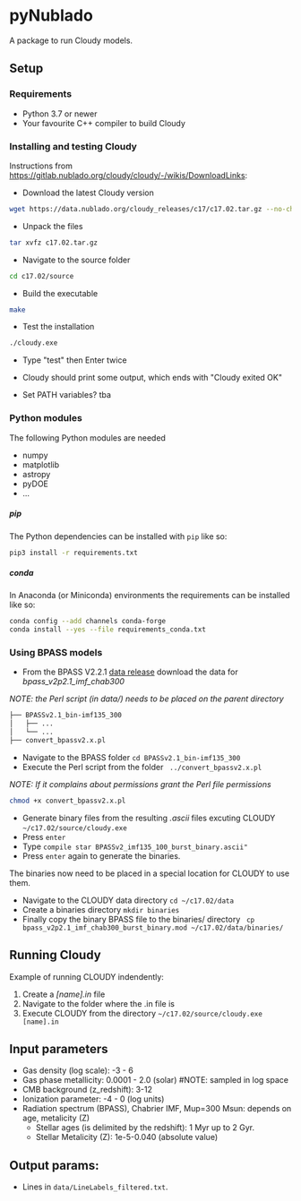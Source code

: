 # pyNublado

A package to run Cloudy models.

## Setup
### Requirements
 * Python 3.7 or newer
 * Your favourite C++ compiler to build Cloudy


### Installing and testing Cloudy
Instructions from https://gitlab.nublado.org/cloudy/cloudy/-/wikis/DownloadLinks:
* Download the latest Cloudy version
```bash
wget https://data.nublado.org/cloudy_releases/c17/c17.02.tar.gz --no-check-certificate
```
* Unpack the files
```bash
tar xvfz c17.02.tar.gz
```
* Navigate to the source folder
```bash
cd c17.02/source
```
* Build the executable
```bash
make
```
* Test the installation  
```bash
./cloudy.exe
```
* Type "test" then Enter twice
* Cloudy should print some output, which ends with "Cloudy exited OK"

* Set PATH variables? tba

### Python modules
The following Python modules are needed

* numpy
* matplotlib
* astropy
* pyDOE
* ...

##### pip
The Python dependencies can be installed with `pip` like so:
```bash
pip3 install -r requirements.txt
```

##### conda
In Anaconda (or Miniconda) environments the requirements can be installed like so:
```bash
conda config --add channels conda-forge
conda install --yes --file requirements_conda.txt
```

### Using BPASS models
* From the BPASS V2.2.1 [data release](https://bpass.auckland.ac.nz/9.html) download the data for _bpass_v2p2.1_imf_chab300_


_NOTE: the Perl script (in data/) needs to be placed on the parent directory_

```bash
├── BPASSv2.1_bin-imf135_300
│   ├── ...
│   └── ...
├── convert_bpassv2.x.pl
```

* Navigate to the BPASS folder ```cd BPASSv2.1_bin-imf135_300 ```
* Execute the Perl script from the folder
``` ../convert_bpassv2.x.pl```

_NOTE: If it complains about permissions grant the Perl file permissions_

```bash
chmod +x convert_bpassv2.x.pl
```
* Generate binary files from the resulting _.ascii_ files excuting CLOUDY ```~/c17.02/source/cloudy.exe```
* Press ```enter```
* Type ```compile star BPASSv2_imf135_100_burst_binary.ascii" ```
* Press ```enter``` again to generate the binaries.

The binaries now need to be placed in a special location for CLOUDY to use them.

* Navigate to the CLOUDY data directory ```cd ~/c17.02/data```
* Create a binaries directory ```mkdir binaries```
* Finally copy the binary BPASS file to the binaries/ directory ``` cp bpass_v2p2.1_imf_chab300_burst_binary.mod ~/c17.02/data/binaries/```

## Running Cloudy

Example of running CLOUDY indendently:
1. Create a _[name].in_ file
2. Navigate to the folder where the .in file is
3. Execute CLOUDY from the directory ```~/c17.02/source/cloudy.exe [name].in```


## Input parameters
* Gas density (log scale): -3 - 6
* Gas phase metallicity: 0.0001 - 2.0 (solar) #NOTE: sampled in log space
* CMB background (z_redshift): 3-12
* Ionization parameter: -4 - 0 (log units)
* Radiation spectrum (BPASS), Chabrier IMF, Mup=300 Msun: depends on age, metalicity (Z)
    * Stellar ages (is delimited by the redshift): 1 Myr up to 2 Gyr.
    * Stellar Metalicity (Z): 1e-5-0.040 (absolute value)


## Output params:
* Lines in ```data/LineLabels_filtered.txt```.
